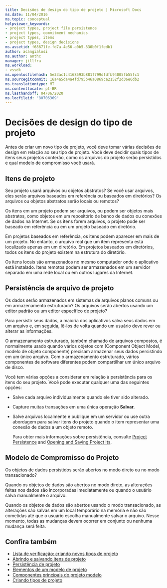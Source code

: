 ```yaml
---
title: Decisões de design do tipo de projeto | Microsoft Docs
ms.date: 11/04/2016
ms.topic: conceptual
helpviewer_keywords:
- project types, project file persistence
- project types, commitment mechanics
- project types, items
- project types, design decisions
ms.assetid: f68671fe-fd7a-4e56-a0b5-330b0f1fedb1
author: acangialosi
ms.author: anthc
manager: jillfra
ms.workload:
- vssdk
ms.openlocfilehash: 5e33ac1c4168593b881f799dfdfb94005fb55fc1
ms.sourcegitcommit: 16a4a5da4a4fd795b46a0869ca2152f2d36e6db2
ms.translationtype: MT
ms.contentlocale: pt-BR
ms.lasthandoff: 04/06/2020
ms.locfileid: "80706369"
---
```

# <a name="project-type-design-decisions"></a>Decisões de design do tipo de projeto
Antes de criar um novo tipo de projeto, você deve tomar várias decisões de design em relação ao seu tipo de projeto. Você deve decidir quais tipos de itens seus projetos conterão, como os arquivos do projeto serão persistidos e qual modelo de compromisso você usará.

## <a name="project-items"></a>Itens de projeto
 Seu projeto usará arquivos ou objetos abstratos? Se você usar arquivos, eles serão arquivos baseados em referência ou baseados em diretórios? Os arquivos ou objetos abstratos serão locais ou remotos?

 Os itens em um projeto podem ser arquivos, ou podem ser objetos mais abstratos, como objetos em um repositório de banco de dados ou conexões de dados na Internet. Se os itens forem arquivos, o projeto pode ser baseado em referência ou em um projeto baseado em diretório.

 Em projetos baseados em referência, os itens podem aparecer em mais de um projeto. No entanto, o arquivo real que um item representa está localizado apenas em um diretório. Em projetos baseados em diretórios, todos os itens do projeto existem na estrutura do diretório.

 Os itens locais são armazenados no mesmo computador onde o aplicativo está instalado. Itens remotos podem ser armazenados em um servidor separado em uma rede local ou em outros lugares da Internet.

## <a name="project-file-persistence"></a>Persistência de arquivo de projeto
 Os dados serão armazenados em sistemas de arquivos planos comuns ou em armazenamento estruturado? Os arquivos serão abertos usando um editor padrão ou um editor específico de projeto?

 Para persistir seus dados, a maioria dos aplicativos salva seus dados em um arquivo e, em seguida, lê-los de volta quando um usuário deve rever ou alterar as informações.

 O armazenamento estruturado, também chamado de arquivos compostos, é normalmente usado quando vários objetos com (Component Object Model, modelo de objeto componente) precisam armazenar seus dados persistindo em um único arquivo. Com o armazenamento estruturado, vários componentes de software diferentes podem compartilhar um único arquivo de disco.

 Você tem várias opções a considerar em relação à persistência para os itens do seu projeto. Você pode executar qualquer uma das seguintes opções:

- Salve cada arquivo individualmente quando ele tiver sido alterado.

- Capture muitas transações em uma única operação **Salvar.**

- Salve arquivos localmente e publique em um servidor ou use outra abordagem para salvar itens do projeto quando o item representar uma conexão de dados a um objeto remoto.

  Para obter mais informações sobre persistência, consulte [Project Persistence](../../extensibility/internals/project-persistence.md) and [Opening and Saving Project Its](../../extensibility/internals/opening-and-saving-project-items.md).

## <a name="project-commitment-model"></a>Modelo de Compromisso do Projeto
 Os objetos de dados persistidos serão abertos no modo direto ou no modo transacionado?

 Quando os objetos de dados são abertos no modo direto, as alterações feitas nos dados são incorporadas imediatamente ou quando o usuário salva manualmente o arquivo.

 Quando os objetos de dados são abertos usando o modo transacionado, as alterações são salvas em um local temporário na memória e não são cometidas até que o usuário escolha manualmente salvar o arquivo. Nesse momento, todas as mudanças devem ocorrer em conjunto ou nenhuma mudança será feita.

## <a name="see-also"></a>Confira também
- [Lista de verificação: criando novos tipos de projeto](../../extensibility/internals/checklist-creating-new-project-types.md)
- [Abrindo e salvando itens de projeto](../../extensibility/internals/opening-and-saving-project-items.md)
- [Persistência de projeto](../../extensibility/internals/project-persistence.md)
- [Elementos de um modelo de projeto](../../extensibility/internals/elements-of-a-project-model.md)
- [Componentes principais do projeto modelo](../../extensibility/internals/project-model-core-components.md)
- [Criando tipos de projeto](../../extensibility/internals/creating-project-types.md)

